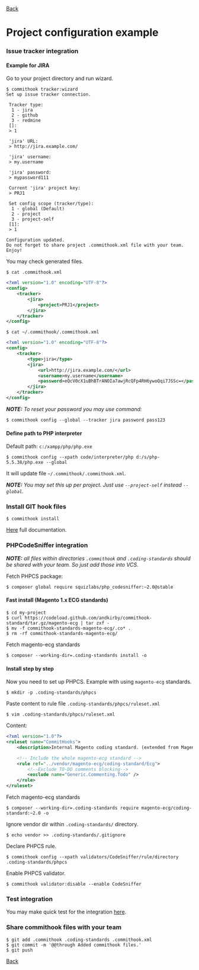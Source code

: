 [Back](../README.md)

# Project configuration example

### Issue tracker integration
#### Example for JIRA
Go to your project directory and run wizard.
```
$ commithook tracker:wizard
Set up issue tracker connection.

 Tracker type:
  1 - jira
  2 - github
  3 - redmine
 []:
 > 1

 'jira' URL:
 > http://jira.example.com/

 'jira' username:
 > my.username

 'jira' password:
 > mypassword111

 Current 'jira' project key:
 > PRJ1

 Set config scope (tracker/type):
  1 - global (Default)
  2 - project
  3 - project-self
 [1]:
 > 1

Configuration updated.
Do not forget to share project .commithook.xml file with your team.
Enjoy!
```
You may check generated files.
```
$ cat .commithook.xml
```
```xml
<?xml version="1.0" encoding="UTF-8"?>
<config>
    <tracker>
        <jira>
            <project>PRJ1</project>
        </jira>
    </tracker>
</config>
```
```
$ cat ~/.commithook/.commithook.xml
```
```xml
<?xml version="1.0" encoding="UTF-8"?>
<config>
    <tracker>
        <type>jira</type>
        <jira>
            <url>http://jira.example.com/</url>
            <username>my.username</username>
            <password>eQcV0cX1uBhBTrANOIa7awjRcQFp4RH6ywoQqi7JSSc=</password>
        </jira>
    </tracker>
</config>
```
_**NOTE:** To reset your password you may use command:_
```
$ commithook config --global --tracker jira password pass123
```

#### Define path to PHP interpreter
Default path: `c:/xampp/php/php.exe`
```
$ commithook config --xpath code/interpreter/php d:/s/php-5.5.38/php.exe --global
```
It will update file `~/.commithook/.commithook.xml`.

_**NOTE:** You may set this up per project. Just use `--project-self` instead `--global`._

### Install GIT hook files
```
$ commithook install
```
[Here](hooks-installation.md) full documentation.

### PHPCodeSniffer integration

_**NOTE:** all files within directories `.commithook` and `.coding-standards` should be shared with your team. So just add those into VCS._

Fetch PHPCS package:
```
$ composer global require squizlabs/php_codesniffer:~2.0@stable
```

#### Fast install (Magento 1.x ECG standards)

```
$ cd my-project
$ curl https://codeload.github.com/andkirby/commithook-standard/tar.gz/magento-ecg | tar zxf -
$ mv -f commithook-standards-magento-ecg/.co* .
$ rm -rf commithook-standards-magento-ecg/
```

Fetch magento-ecg standards
```
$ composer --working-dir=.coding-standards install -o
```

#### Install step by step

Now you need to set up PHPCS. Example with using `magento-ecg` standards.
```shell
$ mkdir -p .coding-standards/phpcs
```
Paste content to rule file `.coding-standards/phpcs/ruleset.xml`
```
$ vim .coding-standards/phpcs/ruleset.xml
```
Content:
```xml
<?xml version="1.0"?>
<ruleset name="CommitHooks">
    <description>Internal Magento coding standard. (extended from Magento ECG)</description>

    <!-- Include the whole magento-ecg standard -->
    <rule ref="../vendor/magento-ecg/coding-standard/Ecg">
        <!--Exclude TO-DO comments blocking-->
        <exclude name="Generic.Commenting.Todo" />
    </rule>
</ruleset>
```
Fetch magento-ecg standards
```
$ composer --working-dir=.coding-standards require magento-ecg/coding-standard:~2.0 -o
```
Ignore vendor dir within `.coding-standards/` directory.
```
$ echo vendor >> .coding-standards/.gitignore
```

Declare PHPCS rule.
```
$ commithook config --xpath validators/CodeSniffer/rule/directory .coding-standards/phpcs
```
Enable PHPCS validator.
```
$ commithook validator:disable --enable CodeSniffer
```

### Test integration
You may make quick test for the integration [here](test-code.md).

### Share commithook files with your team
```
$ git add .commithook .coding-standards .commithook.xml
$ git commit -m '@@through Added commithook files.'
$ git push
```

[Back](../README.md)
